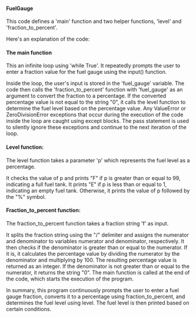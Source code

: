 #### FuelGauge

This code defines a 'main' function and two helper functions, 'level' and 'fraction_to_percent'.

 Here's an explanation of the code:
 #### The main function
This an infinite loop using 'while True'. It repeatedly prompts the user to enter a fraction value for the fuel gauge using the input() function.

Inside the loop, the user's input is stored in the 'fuel_gauge' variable.
The code then calls the 'fraction_to_percent' function with 'fuel_gauge' as an argument to convert the fraction to a percentage.
If the converted percentage value is not equal to the string "0", it calls the level function to determine the fuel level based on the percentage value.
Any ValueError or ZeroDivisionError exceptions that occur during the execution of the code inside the loop are caught using except blocks. The pass statement is used to silently ignore these exceptions and continue to the next iteration of the loop.

#### Level function:
The level function takes a parameter 'p' which represents the fuel level as a percentage.

It checks the value of p and prints "F" if p is greater than or equal to 99, indicating a full fuel tank.
It prints "E" if p is less than or equal to 1, indicating an empty fuel tank.
Otherwise, it prints the value of p followed by the "%" symbol.

#### Fraction_to_percent function:
The fraction_to_percent function takes a fraction string 'f' as input.

It splits the fraction string using the "/" delimiter and assigns the numerator and denominator to variables numerator and denominator, respectively.
It then checks if the denominator is greater than or equal to the numerator. If it is, it calculates the percentage value by dividing the numerator by the denominator and multiplying by 100.
The resulting percentage value is returned as an integer.
If the denominator is not greater than or equal to the numerator, it returns the string "0".
The main function is called at the end of the code, which starts the execution of the program.

In summary, this program continuously prompts the user to enter a fuel gauge fraction, converts it to a percentage using fraction_to_percent, and determines the fuel level using level. The fuel level is then printed based on certain conditions.